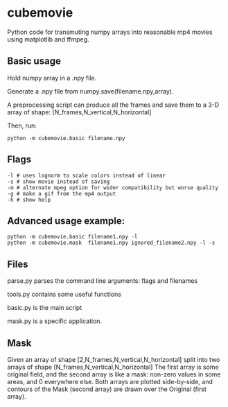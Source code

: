 # cubemovie

Python code for transmuting numpy arrays into reasonable mp4 movies using matplotlib and ffmpeg. 

## Basic usage

Hold numpy array in a .npy file. 

Generate a .npy file from numpy.save(filename.npy,array).

A preprocessing script can produce all the frames and save them to a 3-D array of shape:
    [N_frames,N_vertical,N_horizontal] 

Then, run:

    python -m cubemovie.basic filename.npy

## Flags

    -l # uses lognorm to scale colors instead of linear
    -s # show movie instead of saving
    -m # alternate mpeg option for wider compatibility but worse quality
    -g # make a gif from the mp4 output
    -h # show help

## Advanced usage example:

    python -m cubemovie.basic filename1.npy -l
    python -m cubemovie.mask  filename1.npy ignored_filename2.npy -l -s

## Files

parse.py parses the command line arguments: flags and filenames

tools.py contains some useful functions

basic.py is the main script

mask.py  is a specific application. 

## Mask

Given an array of shape 
    [2,N_frames,N_vertical,N_horizontal]
split into two arrays of shape 
    [N_frames,N_vertical,N_horizontal]
The first array is some original field, and the second array is like a mask: non-zero values in some areas, and 0 everywhere else. Both arrays are plotted side-by-side, and contours of the Mask (second array) are drawn over the Original (first array). 